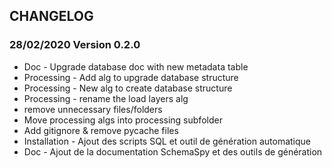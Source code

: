 ## CHANGELOG

### 28/02/2020 Version 0.2.0

* Doc - Upgrade database doc with new metadata table
* Processing - Add alg to upgrade database structure
* Processing - New alg to create database structure
* Processing - rename the load layers alg
* remove unnecessary files/folders
* Move processing algs into processing subfolder
* Add gitignore & remove pycache files
* Installation - Ajout des scripts SQL et outil de génération automatique
* Doc - Ajout de la documentation SchemaSpy et des outils de génération
